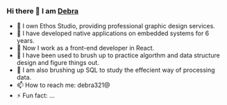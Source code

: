 ### Hi there 👋 I am [Debra](https://ethostudio.blogspot.com/)

- 🔭 I own Ethos Studio, providing professional graphic design services.
- 🌱 I have developed native applications on embedded systems for 6 years.
- 👯 Now I work as a front-end developer in React.
- 🤔 I have been used to brush up to practice algorthm and data structure design and figure things out.
- 💬 I am also brushing up SQL to study the effecient way of processing data.
- 📫 How to reach me: debra321@
- ⚡ Fun fact: ...

